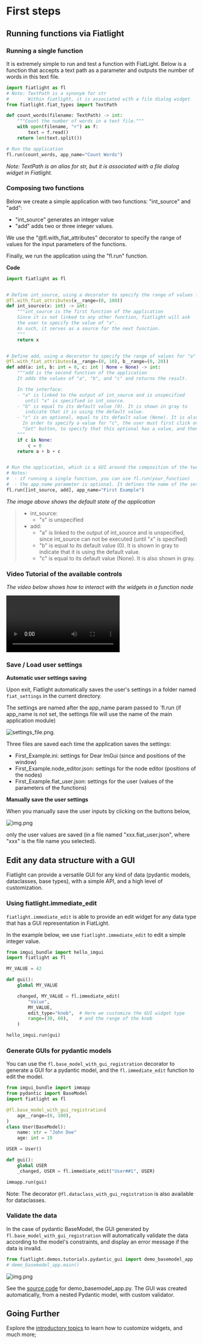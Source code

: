 First steps
===========

Running functions via Fiatlight
-------------------------------

### Running a single function

It is extremely simple to run and test a function with FiatLight.
Below is a function that accepts a text path as a parameter and outputs the number of words in this text file.

```python
import fiatlight as fl
# Note: TextPath is a synonym for str
#       Within fiatlight, it is associated with a file dialog widget
from fiatlight.fiat_types import TextPath

def count_words(filename: TextPath) -> int:
    """Count the number of words in a text file."""
    with open(filename, "r") as f:
        text = f.read()
    return len(text.split())

# Run the application
fl.run(count_words, app_name="Count Words")
```

*Note: TextPath is an alias for str, but it is associated with a file dialog widget in Fiatlight.*

### Composing two functions

Below we create a simple application with two functions: "int_source" and "add":

* "int_source" generates an integer value
* "add" adds two or three integer values.

We use the "@fl.with_fiat_attributes" decorator to specify the range of values for the input parameters of the functions.

Finally, we run the application using the "fl.run" function.

**Code**

```python
import fiatlight as fl


# Define int_source, using a decorator to specify the range of values for "x"
@fl.with_fiat_attributes(x__range=(0, 100))
def int_source(x: int) -> int:
    """int_source is the first function of the application
    Since it is not linked to any other function, fiatlight will ask
    the user to specify the value of "x".
    As such, it serves as a source for the next function.
    """
    return x


# Define add, using a decorator to specify the range of values for "a" and "b"
@fl.with_fiat_attributes(a__range=(0, 10), b__range=(0, 20))
def add(a: int, b: int = 0, c: int | None = None) -> int:
    """add is the second function of the application
    It adds the values of "a", "b", and "c" and returns the result.

    In the interface:
    - "a" is linked to the output of int_source and is unspecified
       until "x" is specified in int_source.
    - "b" is equal to its default value (0). It is shown in gray to
       indicate that it is using the default value.
    - "c" is an optional, equal to its default value (None). It is also shown in gray.
      In order to specify a value for "c", the user must first click on the
      "Set" button, to specify that this optional has a value, and then specify the value.
    """
    if c is None:
        c = 0
    return a + b + c


# Run the application, which is a GUI around the composition of the two functions
# Notes:
#  - if running a single function, you can use fl.run(your_function)
#  - the app_name parameter is optional. It defines the name of the settings file, and the name of the window
fl.run([int_source, add], app_name="First Example")
```

*The image above shows the default state of the application*
> * int_source:
>   * "x" is unspecified
> * add:
>   * "a" is linked to the output of int_source and is unspecified, since int_source can not be executed (until "x" is specified)
>   * "b" is equal to its default value (0). It is shown in gray to indicate that it is using the default value.
>   * "c" is equal to its default value (None). It is also shown in gray.

### Video Tutorial of the available controls

*The video below shows how to interact with the widgets in a function node*

<video controls>
  <source src="_static/videos/basic_manip.mp4" type="video/mp4">
  Your browser does not support the video tag.
</video>

### Save / Load user settings

**Automatic user settings saving**

Upon exit, Fiatlight automatically saves the user's settings in a folder named `fiat_settings` in the current directory.

The settings are named after the app_name param passed to `fl.run (if app_name is not set, the settings file will use the name of the main application module)

![settings_file.png](images/settings_file.png).


Three files are saved each time the application saves the settings:
* First_Example.ini: settings for Dear ImGui (since and positions of the window)
* First_Example.node_editor.json: settings for the node editor (positions of the nodes)
* First_Example.fiat_user.json: settings for the user (values of the parameters of the functions)

**Manually save the user settings**

When you manually save the user inputs by clicking on the buttons below,

 ![img.png](images/save_load_user_inputs.png)

only the user values are saved (in a file named "xxx.fiat_user.json", where "xxx" is the file name you selected).


Edit any data structure with a GUI
----------------------------------

Fiatlight can provide a versatile GUI for any kind of data (pydantic models, dataclasses, base types), 
with a simple API, and a high level of customization.

### Using fiatlight.immediate_edit

`fiatlight.immediate_edit` is able to provide an edit widget for any data type that has a GUI representation in FiatLight.

In the example below, we use `fiatlight.immediate_edit` to edit a simple integer value.

```python
from imgui_bundle import hello_imgui
import fiatlight as fl

MY_VALUE = 42

def gui():
    global MY_VALUE

    changed, MY_VALUE = fl.immediate_edit(
        "Value",
        MY_VALUE,
        edit_type="knob",  # Here we customize the GUI widget type
        range=(30, 60),    # and the range of the knob
    )

hello_imgui.run(gui)
```

### Generate GUIs for pydantic models

You can use the `fl.base_model_with_gui_registration` decorator to generate a GUI for a pydantic model, 
and the `fl.immediate_edit` function to edit the model.

```python
from imgui_bundle import immapp
from pydantic import BaseModel
import fiatlight as fl

@fl.base_model_with_gui_registration(
    age__range=(0, 100),
)
class User(BaseModel):
    name: str = "John Doe"
    age: int = 19

USER = User()

def gui():
    global USER
    _changed, USER = fl.immediate_edit("User##1", USER)

immapp.run(gui)
```

Note: The decorator `@fl.dataclass_with_gui_registration` is also available for dataclasses.

### Validate the data

In the case of pydantic BaseModel, the GUI generated by `fl.base_model_with_gui_registration` 
will automatically validate the data according to the model's constraints, and display an error message 
if the data is invalid.

```python
from fiatlight.demos.tutorials.pydantic_gui import demo_basemodel_app
# demo_basemodel_app.main()
```

![img.png](_static/images/demo_basemodel_app.png)

See the [source code](FL_GH_ROOT/demos/tutorials/pydantic_gui/demo_basemodel_app.py) for demo_basemodel_app.py. 
The GUI was created automatically, from a nested Pydantic model, with custom validator.

Going Further
-------------
Explore the [introductory topics](manual) to learn how to customize widgets, and much more;
